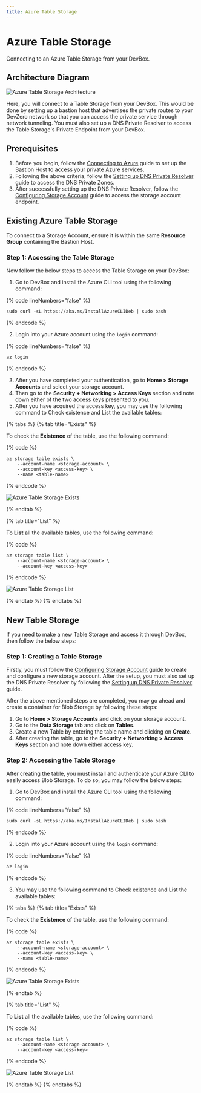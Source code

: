 ```yaml
---
title: Azure Table Storage
---
```

# Azure Table Storage

Connecting to an Azure Table Storage from your DevBox.

## Architecture Diagram

![Azure Table Storage Architecture](../../../.gitbook/assets/azure-table-architecture.png)

Here, you will connect to a Table Storage from your DevBox. This would be done by setting up a bastion host that advertises the private routes to your DevZero network so that you can access the private service through network tunneling. You must also set up a DNS Private Resolver to access the Table Storage's Private Endpoint from your DevBox.

## Prerequisites

1. Before you begin, follow the [Connecting to Azure](../../existing-network/connecting-to-azure.md) guide to set up the Bastion Host to access your private Azure services.
2. Following the above criteria, follow the [Setting up DNS Private Resolver](./setting-up-dns-private-resolver.md) guide to access the DNS Private Zones.
3. After successfully setting up the DNS Private Resolver, follow the [Configuring Storage Account](./configuring-storage-account.md) guide to access the storage account endpoint.

## Existing Azure Table Storage

To connect to a Storage Account, ensure it is within the same **Resource Group** containing the Bastion Host.

### Step 1: Accessing the Table Storage

Now follow the below steps to access the Table Storage on your DevBox:

1. Go to DevBox and install the Azure CLI tool using the following command:

{% code lineNumbers="false" %}
```
sudo curl -sL https://aka.ms/InstallAzureCLIDeb | sudo bash
```
{% endcode %}

2. Login into your Azure account using the `login` command:

{% code lineNumbers="false" %}
```
az login
```
{% endcode %}

3. After you have completed your authentication, go to **Home > Storage Accounts** and select your storage account.
4. Then go to the **Security + Networking > Access Keys** section and note down either of the two access keys presented to you.
5. After you have acquired the access key, you may use the following command to Check existence and List the available tables:

{% tabs %}
{% tab title="Exists" %}

To check the **Existence** of the table, use the following command:

{% code %}
```
az storage table exists \
    --account-name <storage-account> \
    --account-key <access-key> \
    --name <table-name>
```
{% endcode %}

![Azure Table Storage Exists](../../../.gitbook/assets/azure-table-exists.png)

{% endtab %}

{% tab title="List" %}

To **List** all the available tables, use the following command:

{% code %}
```
az storage table list \
    --account-name <storage-account> \
    --account-key <access-key>
```
{% endcode %}

![Azure Table Storage List](../../../.gitbook/assets/azure-table-list.png)

{% endtab %}
{% endtabs %}

## New Table Storage

If you need to make a new Table Storage and access it through DevBox, then follow the below steps:

### Step 1: Creating a Table Storage

Firstly, you must follow the [Configuring Storage Account](./configuring-storage-account.md) guide to create and configure a new storage account. After the setup, you must also set up the DNS Private Resolver by following the [Setting up DNS Private Resolver](./setting-up-dns-private-resolver.md) guide.

After the above mentioned steps are completed, you may go ahead and create a container for Blob Storage by following these steps:

1. Go to **Home > Storage Accounts** and click on your storage account.
2. Go to the **Data Storage** tab and click on **Tables**.
3. Create a new Table by entering the table name and clicking on **Create**.
4. After creating the table, go to the **Security + Networking > Access Keys** section and note down either access key.

### Step 2: Accessing the Table Storage

After creating the table, you must install and authenticate your Azure CLI to easily access Blob Storage. To do so, you may follow the below steps:

1. Go to DevBox and install the Azure CLI tool using the following command:

{% code lineNumbers="false" %}
```
sudo curl -sL https://aka.ms/InstallAzureCLIDeb | sudo bash
```
{% endcode %}

2. Login into your Azure account using the `login` command:

{% code lineNumbers="false" %}
```
az login
```
{% endcode %}

3. You may use the following command to Check existence and List the available tables:

{% tabs %}
{% tab title="Exists" %}

To check the **Existence** of the table, use the following command:

{% code %}
```
az storage table exists \
    --account-name <storage-account> \
    --account-key <access-key> \
    --name <table-name>
```
{% endcode %}

![Azure Table Storage Exists](../../../.gitbook/assets/azure-table-exists.png)

{% endtab %}

{% tab title="List" %}

To **List** all the available tables, use the following command:

{% code %}
```
az storage table list \
    --account-name <storage-account> \
    --account-key <access-key>
```
{% endcode %}

![Azure Table Storage List](../../../.gitbook/assets/azure-table-list.png)

{% endtab %}
{% endtabs %}
